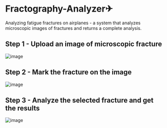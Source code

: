 # Fractography-Analyzer✈
Analyzing fatigue fractures on airplanes -  a system that analyzes microscopic images of fractures and returns a complete analysis. 

## Step 1  - Upload an image of microscopic fracture
![image](https://user-images.githubusercontent.com/48622760/112961879-7452eb80-914e-11eb-98c4-6c741ce43e2e.png)
## Step 2  - Mark the fracture on the image 
![image](https://user-images.githubusercontent.com/48622760/112962060-a2d0c680-914e-11eb-86ef-9dc0d9857ddc.png)
## Step 3 - Analyze the selected fracture and get the results
![image](https://user-images.githubusercontent.com/48622760/112962223-d27fce80-914e-11eb-85b4-4ddae5b0d528.png)
